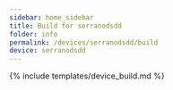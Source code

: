 ```yaml
---
sidebar: home_sidebar
title: Build for serranodsdd
folder: info
permalink: /devices/serranodsdd/build
device: serranodsdd
---
```

{% include templates/device_build.md %}

